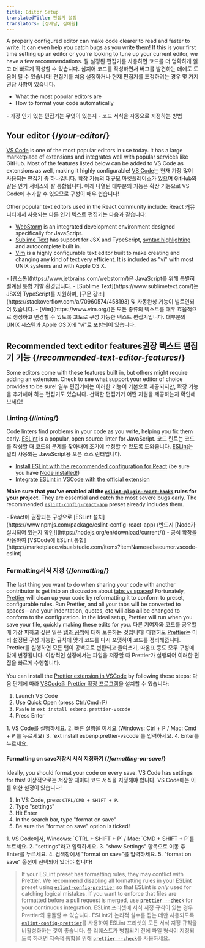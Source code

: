 ```yaml
---
title: Editor Setup
translatedTitle: 편집기 설정
translators: [정재남, 김혜원]
---
```


<Intro>

A properly configured editor can make code clearer to read and faster to write. It can even help you catch bugs as you write them! If this is your first time setting up an editor or you're looking to tune up your current editor, we have a few recommendations.
<Trans>잘 설정된 편집기를 사용하면 코드를 더 명확하게 읽고 더 빠르게 작성할 수 있습니다. 심지어 코드를 작성하면서 버그를 발견하는 데에도 도움이 될 수 있습니다! 편집기를 처음 설정하거나 현재 편집기를 조정하려는 경우 몇 가지 권장 사항이 있습니다.</Trans>
</Intro>

<YouWillLearn>

* What the most popular editors are
* How to format your code automatically

<TransBlock>
- 가장 인기 있는 편집기는 무엇이 있는지
- 코드 서식을 자동으로 지정하는 방법
</TransBlock>
</YouWillLearn>

## Your editor {/*your-editor*/}

[VS Code](https://code.visualstudio.com/) is one of the most popular editors in use today. It has a large marketplace of extensions and integrates well with popular services like GitHub. Most of the features listed below can be added to VS Code as extensions as well, making it highly configurable!
<Trans>[VS Code](https://code.visualstudio.com/)는 현재 가장 많이 사용되는 편집기 중 하나입니다. 확장 기능의 대규모 마켓플레이스가 있으며 GitHub와 같은 인기 서비스와 잘 통합됩니다. 아래 나열된 대부분의 기능은 확장 기능으로 VS Code에 추가할 수 있으므로 구성이 매우 쉽습니다!</Trans>

Other popular text editors used in the React community include:
<Trans>React 커뮤니티에서 사용되는 다른 인기 텍스트 편집기는 다음과 같습니다:</Trans>

* [WebStorm](https://www.jetbrains.com/webstorm/) is an integrated development environment designed specifically for JavaScript.
* [Sublime Text](https://www.sublimetext.com/) has support for JSX and TypeScript, [syntax highlighting](https://stackoverflow.com/a/70960574/458193) and autocomplete built in.
* [Vim](https://www.vim.org/) is a highly configurable text editor built to make creating and changing any kind of text very efficient. It is included as "vi" with most UNIX systems and with Apple OS X.

<TransBlock>
  - [웹스톰](https://www.jetbrains.com/webstorm/)은 JavaScript를 위해 특별히 설계된 통합 개발 환경입니다.
  - [Sublime Text](https://www.sublimetext.com/)는 JSX와 TypeScript를 지원하며, [구문 강조](https://stackoverflow.com/a/70960574/458193) 및 자동완성 기능이 빌트인되어 있습니다.
  - [Vim](https://www.vim.org/)은 모든 종류의 텍스트를 매우 효율적으로 생성하고 변경할 수 있도록 고도로 구성 가능한 텍스트 편집기입니다. 대부분의 UNIX 시스템과 Apple OS X에 "vi"로 포함되어 있습니다.
</TransBlock>

## Recommended text editor features<Trans>권장 텍스트 편집기 기능</Trans> {/*recommended-text-editor-features*/}

Some editors come with these features built in, but others might require adding an extension. Check to see what support your editor of choice provides to be sure!
<Trans>일부 편집기에는 이러한 기능이 기본으로 제공되지만, 확장 기능을 추가해야 하는 편집기도 있습니다. 선택한 편집기가 어떤 지원을 제공하는지 확인해보세요!</Trans>

### Linting {/*linting*/}

Code linters find problems in your code as you write, helping you fix them early. [ESLint](https://eslint.org/) is a popular, open source linter for JavaScript. 
<Trans>코드 린트는 코드를 작성할 때 코드의 문제를 찾아내어 조기에 수정할 수 있도록 도와줍니다. [ESLint](https://eslint.org/)는 널리 사용되는 JavaScript용 오픈 소스 린터입니다.</Trans>

* [Install ESLint with the recommended configuration for React](https://www.npmjs.com/package/eslint-config-react-app) (be sure you have [Node installed!](https://nodejs.org/en/download/current/))
* [Integrate ESLint in VSCode with the official extension](https://marketplace.visualstudio.com/items?itemName=dbaeumer.vscode-eslint)

**Make sure that you've enabled all the [`eslint-plugin-react-hooks`](https://www.npmjs.com/package/eslint-plugin-react-hooks) rules for your project.** They are essential and catch the most severe bugs early. The recommended [`eslint-config-react-app`](https://www.npmjs.com/package/eslint-config-react-app) preset already includes them.

<TransBlock>
- React에 권장되는 구성으로 [ESLint 설치](https://www.npmjs.com/package/eslint-config-react-app) (반드시 [Node가 설치되어 있는지 확인!](https://nodejs.org/en/download/current/))
- 공식 확장을 사용하여 [VSCode에 ESLint 통합](https://marketplace.visualstudio.com/items?itemName=dbaeumer.vscode-eslint)
</TransBlock>

### Formatting<Trans>서식 지정</Trans> {/*formatting*/}

The last thing you want to do when sharing your code with another contributor is get into an discussion about [tabs vs spaces](https://www.google.com/search?q=tabs+vs+spaces)! Fortunately, [Prettier](https://prettier.io/) will clean up your code by reformatting it to conform to preset, configurable rules. Run Prettier, and all your tabs will be converted to spaces—and your indentation, quotes, etc will also all be changed to conform to the configuration. In the ideal setup, Prettier will run when you save your file, quickly making these edits for you.
<Trans>다른 기여자와 코드를 공유할 때 가장 피하고 싶은 일은 [탭과 공백](https://www.google.com/search?q=tabs+vs+spaces)에 대해 토론하는 것입니다! 다행히도 [Prettier](https://prettier.io/)는 미리 설정된 구성 가능한 규칙에 맞게 코드를 다시 포맷하여 코드를 정리해줍니다. Prettier를 실행하면 모든 탭이 공백으로 변환되고 들여쓰기, 따옴표 등도 모두 구성에 맞게 변경됩니다. 이상적인 설정에서는 파일을 저장할 때 Prettier가 실행되어 이러한 편집을 빠르게 수행합니다.</Trans>

You can install the [Prettier extension in VSCode](https://marketplace.visualstudio.com/items?itemName=esbenp.prettier-vscode) by following these steps:
<Trans>다음 단계에 따라 [VSCode의 Prettier 확장 프로그램](https://marketplace.visualstudio.com/items?itemName=esbenp.prettier-vscode)을 설치할 수 있습니다:</Trans>

1. Launch VS Code
2. Use Quick Open (press Ctrl/Cmd+P)
3. Paste in `ext install esbenp.prettier-vscode`
4. Press Enter

<TransBlock>
1. VS Code를 실행하세요.
2. 빠른 실행을 여세요 (Windows: Ctrl + P / Mac: Cmd + P 를 누르세요)
3. `ext install esbenp.prettier-vscode`를 입력하세요.
4. Enter를 누르세요.
</TransBlock>

#### Formatting on save<Trans>저장시 서식 지정하기</Trans> {/*formatting-on-save*/}

Ideally, you should format your code on every save. VS Code has settings for this!
<Trans>이상적으로는 저장할 때마다 코드 서식을 지정해야 합니다. VS Code에는 이를 위한 설정이 있습니다!</Trans>

1. In VS Code, press `CTRL/CMD + SHIFT + P`.
2. Type "settings"
3. Hit Enter
4. In the search bar, type "format on save"
5. Be sure the "format on save" option is ticked!

<TransBlock>
1. VS Code에서, Windows: `CTRL + SHIFT + P` / Mac: `CMD + SHIFT + P`를 누르세요.
2. "settings"라고 입력하세요. 
3. "show Settings" 항목으로 이동 후 Enter를 누르세요.
4. 검색창에서 "format on save"를 입력하세요.
5. "format on save" 옵션이 선택되어 있어야 합니다!
</TransBlock>

> If your ESLint preset has formatting rules, they may conflict with Prettier. We recommend disabling all formatting rules in your ESLint preset using [`eslint-config-prettier`](https://github.com/prettier/eslint-config-prettier) so that ESLint is *only* used for catching logical mistakes. If you want to enforce that files are formatted before a pull request is merged, use [`prettier --check`](https://prettier.io/docs/en/cli.html#--check) for your continuous integration.
<Trans>ESLint 프리셋에 서식 지정 규칙이 있는 경우 Prettier와 충돌할 수 있습니다. ESLint가 논리적 실수를 잡는 데만 사용되도록 [`eslint-config-prettier`](https://github.com/prettier/eslint-config-prettier)를 사용하여 ESLint 프리셋의 모든 서식 지정 규칙을 비활성화하는 것이 좋습니다. 풀 리퀘스트가 병합되기 전에 파일 형식이 지정되도록 하려면 지속적 통합을 위해 [`prettier --check`](https://prettier.io/docs/en/cli.html#--check)를 사용하세요.</Trans>
